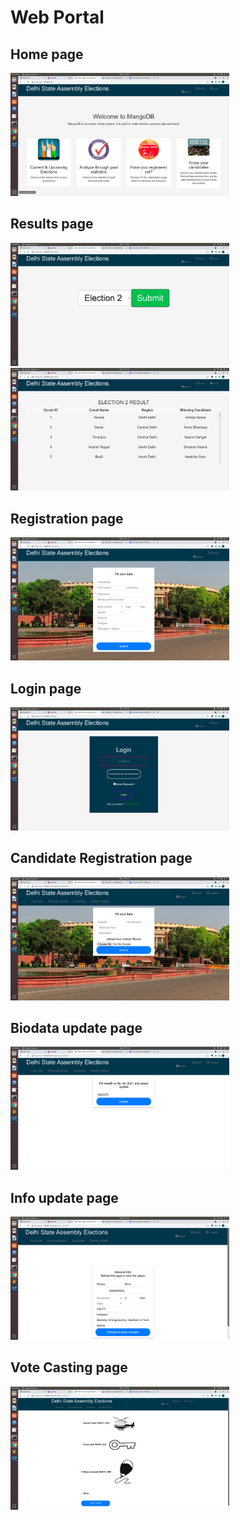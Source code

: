 <h1> Web Portal </h1>

<h2>Home page</h2>
<img src="snaps/homepage.PNG" width="350" >
<h2>Results page</h2>
<img src="snaps/resultspage1.PNG" width="350" >
<img src="snaps/resultspage2.PNG" width="350" >
<h2>Registration page</h2>
<img src="snaps/registrationpage.PNG" width="350" >
<h2>Login page</h2>
<img src="snaps/loginpage.PNG" width="350" >
<h2>Candidate Registration page</h2>
<img src="snaps/candid_regpage.PNG" width="350" >
<h2>Biodata update page</h2>
<img src="snaps/biodatapage.png" width="350" >
<h2>Info update page</h2>
<img src="snaps/updatepage.PNG" width="350" >
<h2>Vote Casting page</h2>
<img src="snaps/votingpage.PNG" width="350" >

